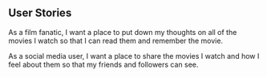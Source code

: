 ## User Stories

As a film fanatic, I want a place to put down my thoughts on all of the movies I watch so that I can read them and remember the movie.

As a social media user, I want a place to share the movies I watch and how I feel about them so that my friends and followers can see.

